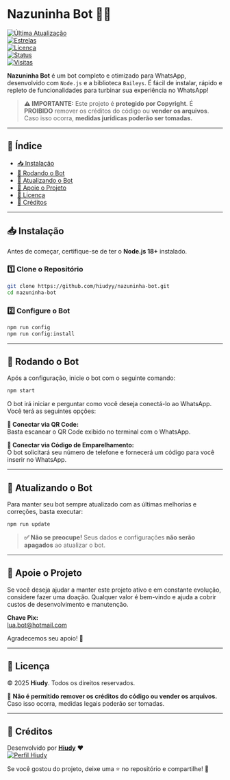 # **Nazuninha Bot 🤖🚀**  
[![Última Atualização](https://img.shields.io/github/last-commit/hiudyy/nazuninha-bot)](https://github.com/hiudyy/nazuninha-bot)  
[![Estrelas](https://img.shields.io/github/stars/hiudyy/nazuninha-bot?color=yellow&label=Favoritos&style=for-the-badge)](https://github.com/hiudyy/nazuninha-bot/stargazers)  
[![Licença](https://img.shields.io/badge/license-Copyright-red?style=for-the-badge)](LICENSE)  
[![Status](https://img.shields.io/badge/STATUS-ATIVO-success?style=for-the-badge)](#)  
[![Visitas](https://count.getloli.com/@nazuninha-bot?name=nazuninha-bot&theme=booru-lewd&padding=8&offset=0&align=top&scale=2&pixelated=1&darkmode=1)](#)  

**Nazuninha Bot** é um bot completo e otimizado para WhatsApp, desenvolvido com `Node.js` e a biblioteca `Baileys`. É fácil de instalar, rápido e repleto de funcionalidades para turbinar sua experiência no WhatsApp!  

> **⚠️ IMPORTANTE:** Este projeto é **protegido por Copyright**. É **PROIBIDO** remover os créditos do código ou **vender os arquivos**. Caso isso ocorra, **medidas jurídicas poderão ser tomadas.**  

---  

## 📜 **Índice**  
- [📥 Instalação](#-instalação)  
- [🚀 Rodando o Bot](#-rodando-o-bot)  
- [🔄 Atualizando o Bot](#-atualizando-o-bot)  
- [💖 Apoie o Projeto](#-apoie-o-projeto)  
- [📜 Licença](#-licença)  
- [👤 Créditos](#-créditos)  

---  

## 📥 **Instalação**  

Antes de começar, certifique-se de ter o **Node.js 18+** instalado.  

### **1️⃣ Clone o Repositório**  
```sh  
git clone https://github.com/hiudyy/nazuninha-bot.git  
cd nazuninha-bot  
```  

### **2️⃣ Configure o Bot**  
```sh  
npm run config  
npm run config:install  
```  

---  

## 🚀 **Rodando o Bot**  
Após a configuração, inicie o bot com o seguinte comando:  

```sh  
npm start  
```  

O bot irá iniciar e perguntar como você deseja conectá-lo ao WhatsApp. Você terá as seguintes opções:  

**🔹 Conectar via QR Code:**  
Basta escanear o QR Code exibido no terminal com o WhatsApp.  

**🔹 Conectar via Código de Emparelhamento:**  
O bot solicitará seu número de telefone e fornecerá um código para você inserir no WhatsApp.  

---  

## 🔄 **Atualizando o Bot**  
Para manter seu bot sempre atualizado com as últimas melhorias e correções, basta executar:  

```sh  
npm run update  
```  

> **✅ Não se preocupe!** Seus dados e configurações **não serão apagados** ao atualizar o bot.  

---  

## 💖 **Apoie o Projeto**  
Se você deseja ajudar a manter este projeto ativo e em constante evolução, considere fazer uma doação. Qualquer valor é bem-vindo e ajuda a cobrir custos de desenvolvimento e manutenção.  

**Chave Pix:**  
lua.bot@hotmail.com  

Agradecemos seu apoio! 🙏  

---  

## 📜 **Licença**  
© 2025 **Hiudy**. Todos os direitos reservados.  

🚨 **Não é permitido remover os créditos do código ou vender os arquivos.** Caso isso ocorra, medidas legais poderão ser tomadas.  

---  

## 👤 **Créditos**  

Desenvolvido por [**Hiudy**](https://github.com/hiudyy) ❤️  
[![Perfil Hiudy](https://github-readme-stats.vercel.app/api?username=hiudyy&show_icons=true&theme=radical&locale=pt-BR)](https://github.com/hiudyy)  

Se você gostou do projeto, deixe uma ⭐ no repositório e compartilhe! 🚀  
